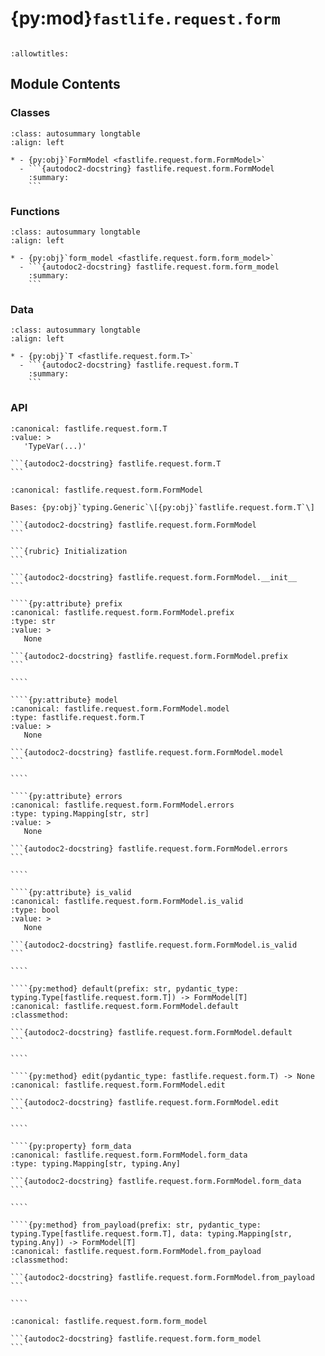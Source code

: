 # {py:mod}`fastlife.request.form`

```{py:module} fastlife.request.form
```

```{autodoc2-docstring} fastlife.request.form
:allowtitles:
```

## Module Contents

### Classes

````{list-table}
:class: autosummary longtable
:align: left

* - {py:obj}`FormModel <fastlife.request.form.FormModel>`
  - ```{autodoc2-docstring} fastlife.request.form.FormModel
    :summary:
    ```
````

### Functions

````{list-table}
:class: autosummary longtable
:align: left

* - {py:obj}`form_model <fastlife.request.form.form_model>`
  - ```{autodoc2-docstring} fastlife.request.form.form_model
    :summary:
    ```
````

### Data

````{list-table}
:class: autosummary longtable
:align: left

* - {py:obj}`T <fastlife.request.form.T>`
  - ```{autodoc2-docstring} fastlife.request.form.T
    :summary:
    ```
````

### API

````{py:data} T
:canonical: fastlife.request.form.T
:value: >
   'TypeVar(...)'

```{autodoc2-docstring} fastlife.request.form.T
```

````

`````{py:class} FormModel(prefix: str, model: fastlife.request.form.T, errors: typing.Mapping[str, typing.Any], is_valid: bool = False)
:canonical: fastlife.request.form.FormModel

Bases: {py:obj}`typing.Generic`\[{py:obj}`fastlife.request.form.T`\]

```{autodoc2-docstring} fastlife.request.form.FormModel
```

```{rubric} Initialization
```

```{autodoc2-docstring} fastlife.request.form.FormModel.__init__
```

````{py:attribute} prefix
:canonical: fastlife.request.form.FormModel.prefix
:type: str
:value: >
   None

```{autodoc2-docstring} fastlife.request.form.FormModel.prefix
```

````

````{py:attribute} model
:canonical: fastlife.request.form.FormModel.model
:type: fastlife.request.form.T
:value: >
   None

```{autodoc2-docstring} fastlife.request.form.FormModel.model
```

````

````{py:attribute} errors
:canonical: fastlife.request.form.FormModel.errors
:type: typing.Mapping[str, str]
:value: >
   None

```{autodoc2-docstring} fastlife.request.form.FormModel.errors
```

````

````{py:attribute} is_valid
:canonical: fastlife.request.form.FormModel.is_valid
:type: bool
:value: >
   None

```{autodoc2-docstring} fastlife.request.form.FormModel.is_valid
```

````

````{py:method} default(prefix: str, pydantic_type: typing.Type[fastlife.request.form.T]) -> FormModel[T]
:canonical: fastlife.request.form.FormModel.default
:classmethod:

```{autodoc2-docstring} fastlife.request.form.FormModel.default
```

````

````{py:method} edit(pydantic_type: fastlife.request.form.T) -> None
:canonical: fastlife.request.form.FormModel.edit

```{autodoc2-docstring} fastlife.request.form.FormModel.edit
```

````

````{py:property} form_data
:canonical: fastlife.request.form.FormModel.form_data
:type: typing.Mapping[str, typing.Any]

```{autodoc2-docstring} fastlife.request.form.FormModel.form_data
```

````

````{py:method} from_payload(prefix: str, pydantic_type: typing.Type[fastlife.request.form.T], data: typing.Mapping[str, typing.Any]) -> FormModel[T]
:canonical: fastlife.request.form.FormModel.from_payload
:classmethod:

```{autodoc2-docstring} fastlife.request.form.FormModel.from_payload
```

````

`````

````{py:function} form_model(cls: typing.Type[fastlife.request.form.T], name: str | None = None) -> typing.Callable[[typing.Mapping[str, typing.Any]], fastlife.request.form.FormModel[fastlife.request.form.T]]
:canonical: fastlife.request.form.form_model

```{autodoc2-docstring} fastlife.request.form.form_model
```
````
